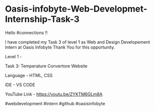 # Oasis-infobyte-Web-Developmet-Internship-Task-3
Hello #connections !!

I have completed my Task 3 of level 1 as Web and Design Developement Intern at Oasis Infobyte Thank You for this opportunity.

Level 1 -

Task 3: Temperature Convertore Website

Language - HTML, CSS

IDE - VS CODE

YouTube Link - https://youtu.be/ZYKTM6GLm8A

#webdevelopment #intern #github #oasisinfobyte
